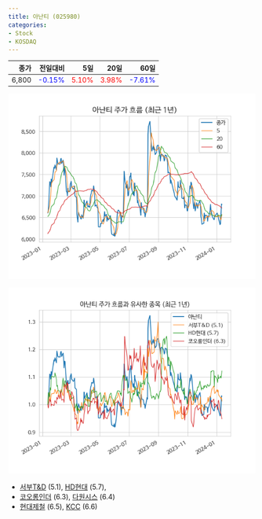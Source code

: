```yaml
---
title: 아난티 (025980)
categories:
- Stock
- KOSDAQ
---
```


|종가|전일대비|5일|20일|60일|
|---:|-------:|--:|---:|---:|
|6,800|<span style="color: blue">-0.15%</span>|<span style="color: red">5.10%</span>|<span style="color: red">3.98%</span>|<span style="color: blue">-7.61%</span>|


<!-- more -->

![025980](/assets/images/stock/025980.png)

![025980](/assets/images/stock/025980_sim.png)

- [서부T&D](/006730/) (5.1), [HD현대](/267250/) (5.7),
- [코오롱인더](/120110/) (6.3), [다원시스](/068240/) (6.4)
- [현대제철](/004020/) (6.5), [KCC](/002380/) (6.6)
